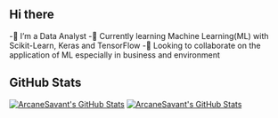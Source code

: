 ## Hi there

<!--
**Data-Voyage/Data-Voyage** is a ✨ _special_ ✨ repository because its `README.md` (this file) appears on your GitHub profile.

Here are some ideas to get you started:

#🔭 I’m a Data Analyst
#🌱 I’m currently learning Machine Learning(ML) with Scikit-Learn, Keras and TensorFlow
#👯 I’m looking to collaborate on the application of ML especially in business and environment
🤔 I’m looking for help with ...
💬 Ask me about ...
📫 How to reach me: ...
😄 Pronouns: He/him
- 
-->
-🔭 I’m a Data Analyst
-🌱 Currently learning Machine Learning(ML) with Scikit-Learn, Keras and TensorFlow
-👯 Looking to collaborate on the application of ML especially in business and environment

## GitHub Stats

[![ArcaneSavant's GitHub Stats](https://github-readme-stats.vercel.app/api?username=ArcaneSavant&theme=catppuccin_latte&show_icons=true&include_all_commits=true)](https://github.com/ArcaneSavant#gh-light-mode-only)
[![ArcaneSavant's GitHub Stats](https://github-readme-stats.vercel.app/api?username=ArcaneSavant&theme=catppuccin_mocha&show_icons=true&include_all_commits=true)](https://github.com/ArcaneSavant#gh-dark-mode-only)
